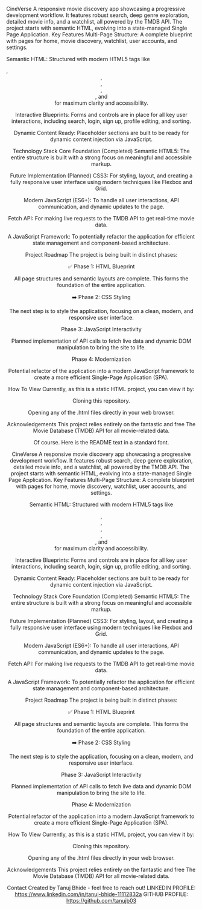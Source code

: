 CineVerse
A responsive movie discovery app showcasing a progressive development workflow. It features robust search, deep genre exploration, detailed movie info, and a watchlist, all powered by the TMDB API. The project starts with semantic HTML, evolving into a state-managed Single Page Application.
Key Features
Multi-Page Structure: A complete blueprint with pages for home, movie discovery, watchlist, user accounts, and settings.

Semantic HTML: Structured with modern HTML5 tags like <main>, <header>, <footer>, <aside>, <section>, and <nav> for maximum clarity and accessibility.

Interactive Blueprints: Forms and controls are in place for all key user interactions, including search, login, sign up, profile editing, and sorting.

Dynamic Content Ready: Placeholder sections are built to be ready for dynamic content injection via JavaScript.

Technology Stack
Core Foundation (Completed)
Semantic HTML5: The entire structure is built with a strong focus on meaningful and accessible markup.

Future Implementation (Planned)
CSS3: For styling, layout, and creating a fully responsive user interface using modern techniques like Flexbox and Grid.

Modern JavaScript (ES6+): To handle all user interactions, API communication, and dynamic updates to the page.

Fetch API: For making live requests to the TMDB API to get real-time movie data.

A JavaScript Framework: To potentially refactor the application for efficient state management and component-based architecture.

Project Roadmap
The project is being built in distinct phases:

✅ Phase 1: HTML Blueprint

All page structures and semantic layouts are complete. This forms the foundation of the entire application.

➡️ Phase 2: CSS Styling

The next step is to style the application, focusing on a clean, modern, and responsive user interface.

Phase 3: JavaScript Interactivity

Planned implementation of API calls to fetch live data and dynamic DOM manipulation to bring the site to life.

Phase 4: Modernization

Potential refactor of the application into a modern JavaScript framework to create a more efficient Single-Page Application (SPA).

How To View
Currently, as this is a static HTML project, you can view it by:

Cloning this repository.

Opening any of the .html files directly in your web browser.

Acknowledgements
This project relies entirely on the fantastic and free The Movie Database (TMDB) API for all movie-related data.

Of course. Here is the README text in a standard font.

CineVerse
A responsive movie discovery app showcasing a progressive development workflow. It features robust search, deep genre exploration, detailed movie info, and a watchlist, all powered by the TMDB API. The project starts with semantic HTML, evolving into a state-managed Single Page Application.
Key Features
Multi-Page Structure: A complete blueprint with pages for home, movie discovery, watchlist, user accounts, and settings.

Semantic HTML: Structured with modern HTML5 tags like <main>, <header>, <footer>, <aside>, <section>, and <nav> for maximum clarity and accessibility.

Interactive Blueprints: Forms and controls are in place for all key user interactions, including search, login, sign up, profile editing, and sorting.

Dynamic Content Ready: Placeholder sections are built to be ready for dynamic content injection via JavaScript.

Technology Stack
Core Foundation (Completed)
Semantic HTML5: The entire structure is built with a strong focus on meaningful and accessible markup.

Future Implementation (Planned)
CSS3: For styling, layout, and creating a fully responsive user interface using modern techniques like Flexbox and Grid.

Modern JavaScript (ES6+): To handle all user interactions, API communication, and dynamic updates to the page.

Fetch API: For making live requests to the TMDB API to get real-time movie data.

A JavaScript Framework: To potentially refactor the application for efficient state management and component-based architecture.

Project Roadmap
The project is being built in distinct phases:

✅ Phase 1: HTML Blueprint

All page structures and semantic layouts are complete. This forms the foundation of the entire application.

➡️ Phase 2: CSS Styling

The next step is to style the application, focusing on a clean, modern, and responsive user interface.

Phase 3: JavaScript Interactivity

Planned implementation of API calls to fetch live data and dynamic DOM manipulation to bring the site to life.

Phase 4: Modernization

Potential refactor of the application into a modern JavaScript framework to create a more efficient Single-Page Application (SPA).

How To View
Currently, as this is a static HTML project, you can view it by:

Cloning this repository.

Opening any of the .html files directly in your web browser.

Acknowledgements
This project relies entirely on the fantastic and free The Movie Database (TMDB) API for all movie-related data.

Contact
Created by Tanuj Bhide - feel free to reach out!
LINKEDIN PROFILE:  https://www.linkedin.com/in/tanuj-bhide-11112832a
GITHUB PROFILE:   https://github.com/tanujb03
